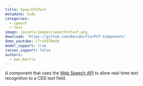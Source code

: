 ```yaml
---
title: SpeechToText
metadate: hide
categories:
  - speech
  - text
image: /assets/images/speechtotext.png
download: 'https://github.com/BenLBartle/PCF-Components'
demo_youtube: LTrxk5THeV8
model_support: true
canvas_support: false
authors:
  - ben_bartle
---
```


A component that uses the <a target="_blank" href="https://developer.mozilla.org/en-US/docs/Web/API/Web_Speech_API/Using_the_Web_Speech_API">Web Speech API</a> to allow real-time text recognition to a CDS text field.
